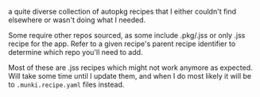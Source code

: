 a quite diverse collection of autopkg recipes that I either couldn't find elsewhere or wasn't doing what I needed.

Some require other repos sourced, as some include .pkg/.jss or only .jss recipe for the app.
Refer to a given recipe's parent recipe identifier to determine which repo you'll need to add. 

Most of these are .jss recipes which might not work anymore as expected. Will take some time until I update them, and when I do most likely it will be to `.munki.recipe.yaml` files instead.
